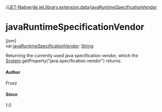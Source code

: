 //[JET-Native](../../index.md)/[de.jet.library.extension.data](index.md)/[javaRuntimeSpecificationVendor](java-runtime-specification-vendor.md)

# javaRuntimeSpecificationVendor

[jvm]\
val [javaRuntimeSpecificationVendor](java-runtime-specification-vendor.md): [String](https://kotlinlang.org/api/latest/jvm/stdlib/kotlin/-string/index.html)

Returning the currently used java specification vendor, which the [System](https://docs.oracle.com/javase/8/docs/api/java/lang/System.html).getProperty("java.specification.vendor") returns.

#### Author

Fruxz

#### Since

1.0
